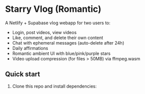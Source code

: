 # Starry Vlog (Romantic)

A Netlify + Supabase vlog webapp for two users to:
- Login, post videos, view videos
- Like, comment, and delete their own content
- Chat with ephemeral messages (auto-delete after 24h)
- Daily affirmations
- Romantic ambient UI with blue/pink/purple stars
- Video upload compression (for files > 50MB) via ffmpeg.wasm

## Quick start

1. Clone this repo and install dependencies: